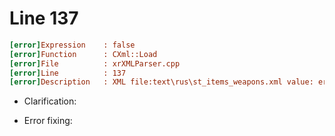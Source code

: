 # Line 137

```ini
[error]Expression    : false
[error]Function      : CXml::Load
[error]File          : xrXMLParser.cpp
[error]Line          : 137
[error]Description   : XML file:text\rus\st_items_weapons.xml value: errDescr:Error reading end tag.
```

- Clarification:

- Error fixing:
